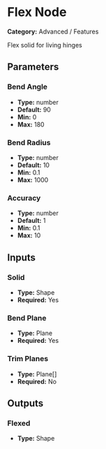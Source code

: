 
# Flex Node

**Category:** Advanced / Features

Flex solid for living hinges

## Parameters


### Bend Angle
- **Type:** number
- **Default:** 90
- **Min:** 0
- **Max:** 180



### Bend Radius
- **Type:** number
- **Default:** 10
- **Min:** 0.1
- **Max:** 1000



### Accuracy
- **Type:** number
- **Default:** 1
- **Min:** 0.1
- **Max:** 10



## Inputs


### Solid
- **Type:** Shape
- **Required:** Yes



### Bend Plane
- **Type:** Plane
- **Required:** Yes



### Trim Planes
- **Type:** Plane[]
- **Required:** No



## Outputs


### Flexed
- **Type:** Shape




